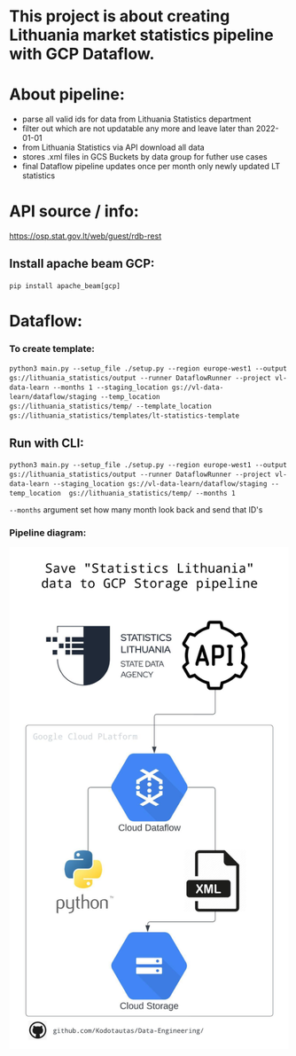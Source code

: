 # This project is about creating Lithuania market statistics pipeline with GCP Dataflow.

# About pipeline:
- parse all valid ids for data from Lithuania Statistics department
- filter out which are not updatable any more and leave later than 2022-01-01
- from Lithuania Statistics via API download all data
- stores .xml files in GCS Buckets by data group for futher use cases
- final Dataflow pipeline updates once per month only newly updated LT statistics

# API source / info:
https://osp.stat.gov.lt/web/guest/rdb-rest

## Install apache beam GCP:
`pip install apache_beam[gcp]`

# Dataflow:
### To create template:
`python3 main.py --setup_file ./setup.py --region europe-west1 --output gs://lithuania_statistics/output --runner DataflowRunner --project vl-data-learn --months 1 --staging_location gs://vl-data-learn/dataflow/staging --temp_location  gs://lithuania_statistics/temp/ --template_location gs://lithuania_statistics/templates/lt-statistics-template`

## Run with CLI:
`python3 main.py --setup_file ./setup.py --region europe-west1 --output gs://lithuania_statistics/output --runner DataflowRunner --project vl-data-learn --staging_location gs://vl-data-learn/dataflow/staging --temp_location  gs://lithuania_statistics/temp/ --months 1`

`--months` argument set how many month look back and send that ID's

### Pipeline diagram:
![Data Pipeline Diagram](./dataflow_pipeline/diagram/lt_statistics_pipeline.jpeg)
